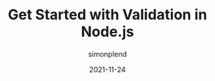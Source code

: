 ---
author: simonplend
date: 2021-11-24
draft: true
tags:
  - nodejs
  - validation
target_url: https://simonplend.com/get-started-with-validation-in-node-js/
title: Get Started with Validation in Node.js
---
